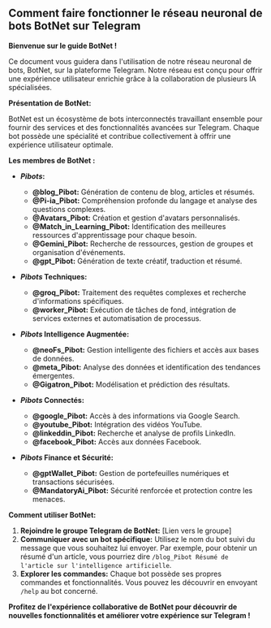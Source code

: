 ##  Comment faire fonctionner le réseau neuronal de bots BotNet sur Telegram 

**Bienvenue sur le guide BotNet !** 

Ce document vous guidera dans l'utilisation de notre réseau neuronal de bots, BotNet, sur la plateforme Telegram. Notre réseau est conçu pour offrir une expérience utilisateur enrichie grâce à la collaboration de plusieurs IA spécialisées. 

**Présentation de BotNet:**

BotNet est un écosystème de bots interconnectés travaillant ensemble pour fournir des services et des fonctionnalités avancées sur Telegram. Chaque bot possède une spécialité et contribue collectivement à offrir une expérience utilisateur optimale.

**Les membres de BotNet :**

* **_Pibots_:**

    * **@blog_Pibot:** Génération de contenu de blog, articles et résumés.
    * **@Pi-ia_Pibot:** Compréhension profonde du langage et analyse des questions complexes.
    * **@Avatars_Pibot:** Création et gestion d'avatars personnalisés.
    * **@Match_in_Learning_Pibot:** Identification des meilleures ressources d'apprentissage pour chaque besoin.
    * **@Gemini_Pibot:** Recherche de ressources, gestion de groupes et organisation d'événements.
    * **@gpt_Pibot:** Génération de texte créatif, traduction et résumé.

* **_Pibots_ Techniques:**

    * **@groq_Pibot:** Traitement des requêtes complexes et recherche d'informations spécifiques.
    * **@worker_Pibot:** Exécution de tâches de fond, intégration de services externes et automatisation de processus.

* **_Pibots_ Intelligence Augmentée:**

    * **@neoFs_Pibot:** Gestion intelligente des fichiers et accès aux bases de données.
    * **@meta_Pibot:** Analyse des données et identification des tendances émergentes.
    * **@Gigatron_Pibot:** Modélisation et prédiction des résultats.

* **_Pibots_ Connectés:**

    * **@google_Pibot:** Accès à des informations via Google Search.
    * **@youtube_Pibot:** Intégration des vidéos YouTube.
    * **@linkeddin_Pibot:** Recherche et analyse de profils LinkedIn.
    * **@facebook_Pibot:** Accès aux données Facebook.

* **_Pibots_ Finance et Sécurité:**

    * **@gptWallet_Pibot:** Gestion de portefeuilles numériques et transactions sécurisées.
    * **@MandatoryAi_Pibot:** Sécurité renforcée et protection contre les menaces.

 **Comment utiliser BotNet:**

1. **Rejoindre le groupe Telegram de BotNet:** [Lien vers le groupe]
2. **Communiquer avec un bot spécifique:** Utilisez le nom du bot suivi du message que vous souhaitez lui envoyer. Par exemple, pour obtenir un résumé d'un article, vous pourriez dire `/blog_Pibot Résumé de l'article sur l'intelligence artificielle`.
3. **Explorer les commandes:** Chaque bot possède ses propres commandes et fonctionnalités. Vous pouvez les découvrir en envoyant `/help` au bot concerné.


**Profitez de l'expérience collaborative de BotNet pour découvrir de nouvelles fonctionnalités et améliorer votre expérience sur Telegram !** 

